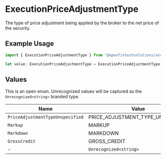 # ExecutionPriceAdjustmentType

The type of price adjustment being applied by the broker to the net price of the security.

## Example Usage

```typescript
import { ExecutionPriceAdjustmentType } from "@apexfintechsolutions/ascend-sdk/models/components";

let value: ExecutionPriceAdjustmentType = ExecutionPriceAdjustmentType.Markup;
```

## Values

This is an open enum. Unrecognized values will be captured as the `Unrecognized<string>` branded type.

| Name                              | Value                             |
| --------------------------------- | --------------------------------- |
| `PriceAdjustmentTypeUnspecified`  | PRICE_ADJUSTMENT_TYPE_UNSPECIFIED |
| `Markup`                          | MARKUP                            |
| `Markdown`                        | MARKDOWN                          |
| `GrossCredit`                     | GROSS_CREDIT                      |
| -                                 | `Unrecognized<string>`            |
